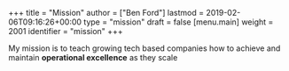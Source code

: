 +++
title = "Mission"
author = ["Ben Ford"]
lastmod = 2019-02-06T09:16:26+00:00
type = "mission"
draft = false
[menu.main]
  weight = 2001
  identifier = "mission"
+++

My mission is to teach growing tech based companies how to achieve and maintain
**operational excellence** as they scale

